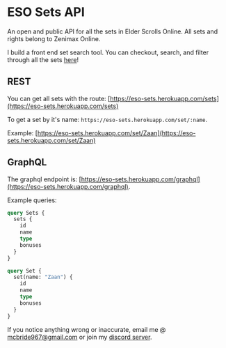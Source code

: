 # ESO Sets API

An open and public API for all the sets in Elder Scrolls Online. All sets and rights belong to Zenimax Online.

I build a front end set search tool. You can checkout, search, and filter through all the sets [here](https://eso-set-list.vercel.app/)!

## REST

You can get all sets with the route: [https://eso-sets.herokuapp.com/sets](https://eso-sets.herokuapp.com/sets)

To get a set by it's name: `https://eso-sets.herokuapp.com/set/:name`.

Example: [https://eso-sets.herokuapp.com/set/Zaan](https://eso-sets.herokuapp.com/set/Zaan)

## GraphQL

The graphql endpoint is: [https://eso-sets.herokuapp.com/graphql](https://eso-sets.herokuapp.com/graphql).

Example queries:

```graphql
query Sets {
  sets {
    id
    name
    type
    bonuses
  }
}

query Set {
  set(name: "Zaan") {
    id
    name
    type
    bonuses
  }
}
```

If you notice anything wrong or inaccurate, email me @ mcbride967@gmail.com or join my [discord server](https://discord.gg/4PCy4Bz).
